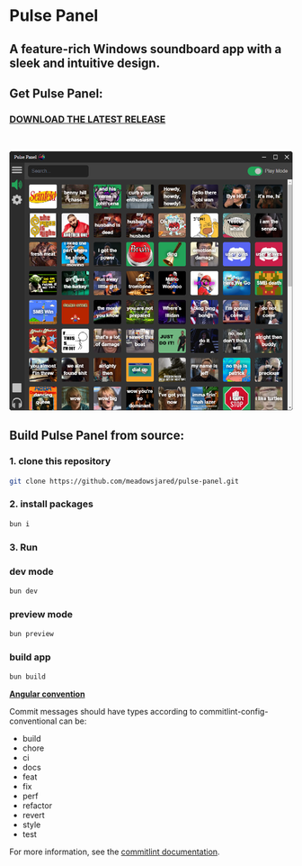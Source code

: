 # Pulse Panel
## A feature-rich Windows soundboard app with a sleek and intuitive design.


## Get Pulse Panel:
### [**DOWNLOAD THE LATEST RELEASE**](https://github.com/meadowsjared/pulse-panel/releases/latest/)
 
<br>
 
![screenshot](./src/assets/screenshot.png)

## Build Pulse Panel from source:

### 1. clone this repository

```bash
git clone https://github.com/meadowsjared/pulse-panel.git
```

### 2. install packages

```bash
bun i
```

### 3. Run

### dev mode

```bash
bun dev  
```

### preview mode

```bash
bun preview  
```

### build app

```bash
bun build
```

[**Angular convention**](https://github.com/conventional-changelog/commitlint/tree/master/@commitlint/config-conventional#type-enum)

Commit messages should have types according to commitlint-config-conventional can be:

* build
* chore
* ci
* docs
* feat
* fix
* perf
* refactor
* revert
* style
* test

For more information, see the [commitlint documentation](https://commitlint.js.org/#/reference-rules?id=type-enum).
